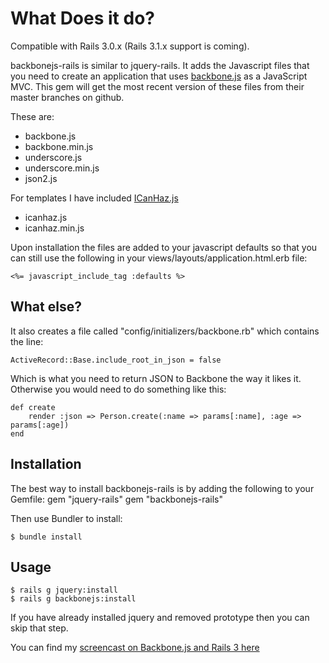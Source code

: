 What Does it do?
================

Compatible with Rails 3.0.x (Rails 3.1.x support is coming).

backbonejs-rails is similar to jquery-rails. It adds the Javascript files that you need to create an application that uses [backbone.js](http://documentcloud.github.com/backbone/) as a JavaScript MVC. This gem will get the most recent version of these files from their master branches on github.

These are:

* backbone.js
* backbone.min.js
* underscore.js
* underscore.min.js
* json2.js

For templates I have included [ICanHaz.js](http://icanhazjs.com/)

* icanhaz.js
* icanhaz.min.js

Upon installation the files are added to your javascript defaults so that you can still use the following in your views/layouts/application.html.erb file:

    <%= javascript_include_tag :defaults %>
    
What else?
----------

It also creates a file called "config/initializers/backbone.rb" which contains the line:

    ActiveRecord::Base.include_root_in_json = false
    
Which is what you need to return JSON to Backbone the way it likes it. Otherwise you would need to do something like this:
    
    def create
        render :json => Person.create(:name => params[:name], :age => params[:age])
    end

Installation
------------

The best way to install backbonejs-rails is by adding the following to your Gemfile:
    gem "jquery-rails"
    gem "backbonejs-rails"

Then use Bundler to install:

    $ bundle install

Usage
-------

    $ rails g jquery:install
    $ rails g backbonejs:install

If you have already installed jquery and removed prototype then you can skip that step.

You can find my [screencast on Backbone.js and Rails 3 here](http://andrewgertig.com/2011/05/rails-backbone-js-example-screencast/)


